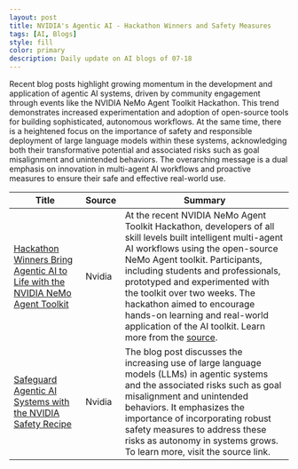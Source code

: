 ```yaml
---
layout: post
title: NVIDIA's Agentic AI - Hackathon Winners and Safety Measures
tags: [AI, Blogs]
style: fill
color: primary
description: Daily update on AI blogs of 07-18
---
```


Recent blog posts highlight growing momentum in the development and application of agentic AI systems, driven by community engagement through events like the NVIDIA NeMo Agent Toolkit Hackathon. This trend demonstrates increased experimentation and adoption of open-source tools for building sophisticated, autonomous workflows. At the same time, there is a heightened focus on the importance of safety and responsible deployment of large language models within these systems, acknowledging both their transformative potential and associated risks such as goal misalignment and unintended behaviors. The overarching message is a dual emphasis on innovation in multi-agent AI workflows and proactive measures to ensure their safe and effective real-world use.

| Title | Source | Summary |
|---|---|---|
| [Hackathon Winners Bring Agentic AI to Life with the NVIDIA NeMo Agent Toolkit](https://developer.nvidia.com/blog/hackathon-winners-bring-agentic-ai-to-life-with-the-nvidia-nemo-agent-toolkit/) | Nvidia | At the recent NVIDIA NeMo Agent Toolkit Hackathon, developers of all skill levels built intelligent multi-agent AI workflows using the open-source NeMo Agent toolkit. Participants, including students and professionals, prototyped and experimented with the toolkit over two weeks. The hackathon aimed to encourage hands-on learning and real-world application of the AI toolkit. Learn more from the <a href="https://developer.nvidia.com/blog/hackathon-winners-bring-agentic-ai-to-life-with-the-nvidia-nemo-agent-toolkit/" rel="nofollow noopener" target="_self">source</a>. |
| [Safeguard Agentic AI Systems with the NVIDIA Safety Recipe](https://developer.nvidia.com/blog/safeguard-agentic-ai-systems-with-the-nvidia-safety-recipe/) | Nvidia | The blog post discusses the increasing use of large language models (LLMs) in agentic systems and the associated risks such as goal misalignment and unintended behaviors. It emphasizes the importance of incorporating robust safety measures to address these risks as autonomy in systems grows. To learn more, visit the source link. |